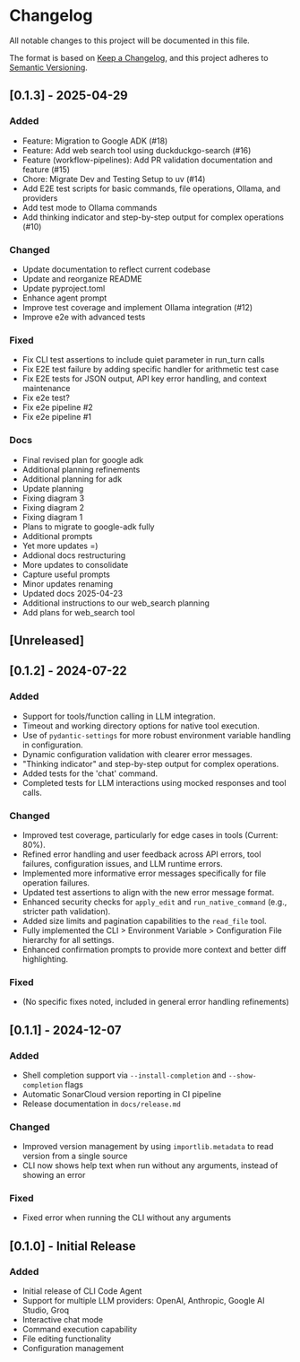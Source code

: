 # Changelog

All notable changes to this project will be documented in this file.

The format is based on [Keep a Changelog](https://keepachangelog.com/en/1.0.0/),
and this project adheres to [Semantic Versioning](https://semver.org/spec/v2.0.0.html).

## [0.1.3] - 2025-04-29

### Added
- Feature: Migration to Google ADK (#18)
- Feature: Add web search tool using duckduckgo-search (#16)
- Feature (workflow-pipelines): Add PR validation documentation and feature (#15)
- Chore: Migrate Dev and Testing Setup to uv (#14)
- Add E2E test scripts for basic commands, file operations, Ollama, and providers
- Add test mode to Ollama commands
- Add thinking indicator and step-by-step output for complex operations (#10)

### Changed
- Update documentation to reflect current codebase
- Update and reorganize README
- Update pyproject.toml
- Enhance agent prompt
- Improve test coverage and implement Ollama integration (#12)
- Improve e2e with advanced tests

### Fixed
- Fix CLI test assertions to include quiet parameter in run_turn calls
- Fix E2E test failure by adding specific handler for arithmetic test case
- Fix E2E tests for JSON output, API key error handling, and context maintenance
- Fix e2e test? 
- Fix e2e pipeline #2
- Fix e2e pipeline #1

### Docs
- Final revised plan for google adk
- Additional planning refinements
- Additional planning for adk
- Update planning
- Fixing diagram 3
- Fixing diagram 2
- Fixing diagram 1
- Plans to migrate to google-adk fully
- Additional prompts
- Yet more updates =)
- Addional docs restructuring
- More updates to consolidate
- Capture useful prompts
- Minor updates renaming
- Updated docs 2025-04-23
- Additional instructions to our web_search planning
- Add plans for web_search tool

## [Unreleased]

## [0.1.2] - 2024-07-22

### Added
- Support for tools/function calling in LLM integration.
- Timeout and working directory options for native tool execution.
- Use of `pydantic-settings` for more robust environment variable handling in configuration.
- Dynamic configuration validation with clearer error messages.
- "Thinking indicator" and step-by-step output for complex operations.
- Added tests for the 'chat' command.
- Completed tests for LLM interactions using mocked responses and tool calls.

### Changed
- Improved test coverage, particularly for edge cases in tools (Current: 80%).
- Refined error handling and user feedback across API errors, tool failures, configuration issues, and LLM runtime errors.
- Implemented more informative error messages specifically for file operation failures.
- Updated test assertions to align with the new error message format.
- Enhanced security checks for `apply_edit` and `run_native_command` (e.g., stricter path validation).
- Added size limits and pagination capabilities to the `read_file` tool.
- Fully implemented the CLI > Environment Variable > Configuration File hierarchy for all settings.
- Enhanced confirmation prompts to provide more context and better diff highlighting.

### Fixed
- (No specific fixes noted, included in general error handling refinements)

## [0.1.1] - 2024-12-07

### Added
- Shell completion support via `--install-completion` and `--show-completion` flags
- Automatic SonarCloud version reporting in CI pipeline
- Release documentation in `docs/release.md`

### Changed
- Improved version management by using `importlib.metadata` to read version from a single source
- CLI now shows help text when run without any arguments, instead of showing an error

### Fixed
- Fixed error when running the CLI without any arguments

## [0.1.0] - Initial Release

### Added
- Initial release of CLI Code Agent
- Support for multiple LLM providers: OpenAI, Anthropic, Google AI Studio, Groq
- Interactive chat mode
- Command execution capability
- File editing functionality
- Configuration management
